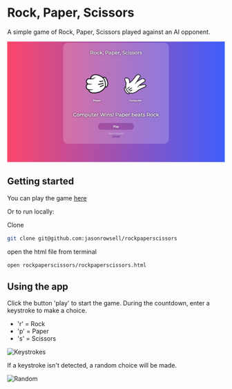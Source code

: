 # Rock, Paper, Scissors

A simple game of Rock, Paper, Scissors played against an AI opponent.

![screenshot](/readme-images/screenshot.png)

## Getting started

You can play the game [here](https://jasonrowsell-rps.herokuapp.com/)

Or to run locally:

Clone

```sh
git clone git@github.com:jasonrowsell/rockpaperscissors
```

open the html file from terminal

```sh
open rockpaperscissors/rockpaperscissors.html
```

## Using the app

Click the button 'play' to start the game.
During the countdown, enter a keystroke to make a choice.

- 'r' = Rock
- 'p' = Paper
- 's' = Scissors

![Keystrokes](readme-images/rps-keystrokes.gif)

If a keystroke isn't detected, a random choice will be made.

![Random](readme-images/rps-random.gif)
